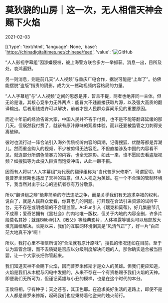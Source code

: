# 莫狄骁的山房｜这一次，无人相信天神会赐下火焰

2021-02-03

[{'type': 'text/html', 'language': None, 'base': 'https://chinadigitaltimes.net/chinese/feed', 'value': '![GitHub](https://chinadigitaltimes.net/chinese/files/2021/02/image-1612342336850.png)

“人人影视字幕组”因涉嫌侵权，被上海警方联合多方一举抓获。消息一出，目所及处，哀鸿遍野。

另一则消息，则是前几天“人人视频”与重庆广电合作，据说可能是“上岸了”。彷佛能摆脱“盗版”指责的阴影，成为又一撼动视频内容格局的力量。

“人人字幕组”与“人人视频”之间的恩怨是非，暂且不提，两者也绝非同一主体。但无论是谁，其核心竞争力无外两点：能冒大不韪直接获取片源，以及强大高质的翻译输出。后者用钱或许可以解决，前者才是人民群众喜闻乐见的重要原因。

而近十年前的经验告诉大家，中国人民并不吝于付费，也不是不能等翻译延缓的那几天。但既然我付费了，就该有原汁原味的观看体验，而非还要被监管之刀刺得支离破碎。

彼时也流行过一阵合法引入海外优质视听内容的风潮，记得搜狐、优酷等都是弄潮儿。然而重金购入的视频，不少被剪得无法容忍。不但直接涉及中国的内容看不见，就连部分所谓色情暴力的内容，也全无踪影。如此一来，谁不愿回去看盗版视频？如搜狐等为此投入巨资而饱受冲击，从此一蹶不振。

因而有人将以“人人字幕组”为代表的翻译组称为“当代普罗米修斯”，可谓妥切。毕竟普罗米修斯也违反了天神的旨意，但人人视之为英雄。在一个不合理的管制环境下，我当然对出于公心的违抗者存有万分敬意。

所以“翻译组之辨”绝非简单的守法违法之争，而是关乎我们有无追求幸福的权利。说白了，就是人民群众爱看，你算老几的问题。打开现在合法引进资源的试听平台，无不存在或明或暗的不合理监管。AcFun引入《瑞克和莫蒂》，好几集删节几不成章；爱奇艺拥有《黑社会》的内地唯一版权，但关于内地的内容全删，许多片段莫名其妙；就连Bilibili引入《教父》等经典影片，人体裸露等镜头可以局部放大填充画幅解决。长期以来，我们的互联网环境倒真是“风清气正”了，好一片“白茫茫大地真干净”啊！

所以，我打心里不相信所谓的“合法就有原汁原味”，搜狐的惨况还如在目前。至于认为监管合理，而不去质疑是否应以分级制度解决问题的人，那你确实适合被当巨婴，让一个大家长把你管起来。

我们知道天神不会赐下火焰，因而普罗米修斯才是众人的英雄。但我们更应知道，火焰是我们从木棍与闪电中发掘的，从来不存在一个有资格赐予我们火焰的天神。即便我们无所可为，但谨记英雄与小丑的模样，也是在这个时代的本分。

王侯将相，宁有种乎；天之苍苍，其正色耶。在追求美好生活的道路上，即便不是人人都是普罗米修斯，起码我们也应秉持着他盗来的烛火前行。

